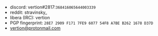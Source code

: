 - discord: vertion#2817:`368416065644003339`
- reddit: stravinsky_
- libera (IRC): vertion
- PGP fingerprint: `28E7 2909 F171 7FE9 6077 54F8 A7BE B262 1678 D37D`
- vertion@protonmail.com
